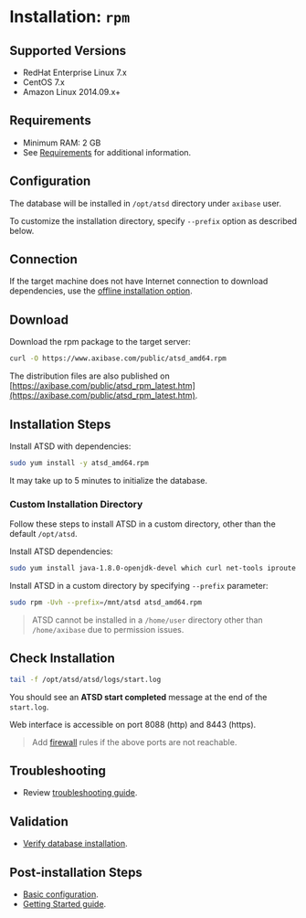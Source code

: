 # Installation: `rpm`

## Supported Versions

* RedHat Enterprise Linux 7.x
* CentOS 7.x
* Amazon Linux 2014.09.x+

## Requirements

* Minimum RAM: 2 GB
* See [Requirements](../administration/requirements.md) for additional information.

## Configuration

The database will be installed in `/opt/atsd` directory under `axibase` user.

To customize the installation directory, specify `--prefix` option as described below.

## Connection

If the target machine does not have Internet connection to download
dependencies, use the [offline installation option](redhat-centos-offline.md).

## Download

Download the rpm package to the target server:

```bash
curl -O https://www.axibase.com/public/atsd_amd64.rpm
```

The distribution files are also published on [https://axibase.com/public/atsd_rpm_latest.htm](https://axibase.com/public/atsd_rpm_latest.htm).

## Installation Steps

Install ATSD with dependencies:

```sh
sudo yum install -y atsd_amd64.rpm
```

It may take up to 5 minutes to initialize the database.

### Custom Installation Directory

Follow these steps to install ATSD in a custom directory, other than the default `/opt/atsd`.

Install ATSD dependencies:

```sh
sudo yum install java-1.8.0-openjdk-devel which curl net-tools iproute
```

Install ATSD in a custom directory by specifying `--prefix` parameter:

```sh
sudo rpm -Uvh --prefix=/mnt/atsd atsd_amd64.rpm
```

> ATSD cannot be installed in a `/home/user` directory other than `/home/axibase` due to permission issues.

## Check Installation

```sh
tail -f /opt/atsd/atsd/logs/start.log
```

You should see an **ATSD start completed** message at the end of the `start.log`.

Web interface is accessible on port 8088 (http) and 8443 (https).

> Add [firewall](firewall.md) rules if the above ports are not reachable.

## Troubleshooting

* Review [troubleshooting guide](troubleshooting.md).

## Validation

* [Verify database installation](verifying-installation.md).

## Post-installation Steps

* [Basic configuration](post-installation.md).
* [Getting Started guide](../tutorials/getting-started.md).

